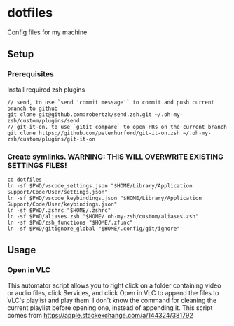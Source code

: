 # dotfiles
Config files for my machine

## Setup
### Prerequisites
Install required zsh plugins
```
// send, to use `send 'commit message'` to commit and push current branch to github
git clone git@github.com:robertzk/send.zsh.git ~/.oh-my-zsh/custom/plugins/send
// git-it-on, to use `gitit compare` to open PRs on the current branch
git clone https://github.com/peterhurford/git-it-on.zsh ~/.oh-my-zsh/custom/plugins/git-it-on
```

### Create symlinks. WARNING: THIS WILL OVERWRITE EXISTING SETTINGS FILES!
```
cd dotfiles
ln -sf $PWD/vscode_settings.json "$HOME/Library/Application Support/Code/User/settings.json"
ln -sf $PWD/vscode_keybindings.json "$HOME/Library/Application Support/Code/User/keybindings.json"
ln -sf $PWD/.zshrc "$HOME/.zshrc"
ln -sf $PWD/aliases.zsh "$HOME/.oh-my-zsh/custom/aliases.zsh"
ln -sf $PWD/zsh_functions "$HOME/.zfunc"
ln -sf $PWD/gitignore_global "$HOME/.config/git/ignore"
```

## Usage
### Open in VLC
This automator script allows you to right click on a folder containing video or
audio files, click Services, and click Open in VLC to append the files to VLC's
playlist and play them. I don't know the command for cleaning the current
playlist before opening one, instead of appending it. This script comes from
https://apple.stackexchange.com/a/144324/381792
